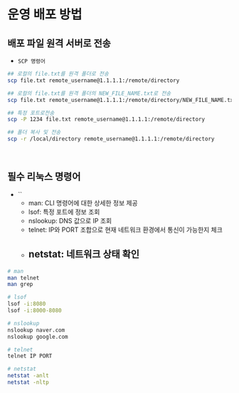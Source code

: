 # 운영 배포 방법

## 배포 파일 원격 서버로 전송

 - `SCP 명령어`
```bash
## 로컬의 file.txt를 원격 폴더로 전송
scp file.txt remote_username@1.1.1.1:/remote/directory

## 로컬의 file.txt를 원격 폴더의 NEW_FILE_NAME.txt로 전송
scp file.txt remote_username@1.1.1.1:/remote/directory/NEW_FILE_NAME.txt

## 특정 포트로전송
scp -P 1234 file.txt remote_username@1.1.1.1:/remote/directory

## 폴더 복사 및 전송
scp -r /local/directory remote_username@1.1.1.1:/remote/directory
```
<br/>

## 필수 리눅스 명령어

 - ``
    - man: CLI 명령어에 대한 상세한 정보 제공
    - lsof: 특정 포트에 정보 조회
    - nslookup: DNS 값으로 IP 조회
    - telnet: IP와 PORT 조합으로 현재 네트워크 환경에서 통신이 가능한지 체크
    - netstat: 네트워크 상태 확인
        - 
```bash
# man
man telnet
man grep

# lsof
lsof -i:8080
lsof -i:8000-8080

# nslookup
nslookup naver.com
nslookup google.com

# telnet
telnet IP PORT

# netstat
netstat -anlt
netstat -nltp
```
